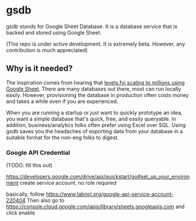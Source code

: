 # gsdb

gsdb stands for Google Sheet Database. It is a database service that is backed and stored using Google Sheet.

(This repo is under active development. It is extremely beta. However, any contribution is much appreciated)

## Why is it needed?

The inspiration comes from hearing that [levels.fyi scaling to millions using Google Sheet](https://www.levels.fyi/blog/scaling-to-millions-with-google-sheets.html). There are many databases out there, most can run locally easily. However, provisioning the database in production often costs money and takes a while even if you are experienced.

When you are running a startup or just want to quickly prototype an idea, you want a simple database that's quick, free, and easily queryable. In addition, business/analytics folks often prefer using Excel over SQL. Using gsdb saves you the headaches of exporting data from your database in a suitable format for the non-eng folks to digest.


### Google API Credential

(TODO: fill this out)

https://developers.google.com/drive/api/quickstart/go#set_up_your_environment
create service account, no role required

basically, follow https://www.labnol.org/google-api-service-account-220404
Then also go to https://console.cloud.google.com/apis/library/sheets.googleapis.com and click enable
